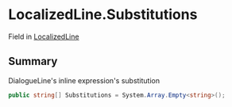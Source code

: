 # LocalizedLine.Substitutions

Field in [LocalizedLine](/docs/api/csharp/yarn.unity.localizedline.md)

## Summary


DialogueLine's inline expression's substitution


```csharp
public string[] Substitutions = System.Array.Empty<string>();
```

